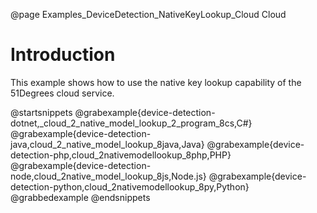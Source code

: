 @page Examples_DeviceDetection_NativeKeyLookup_Cloud Cloud

# Introduction

This example shows how to use the native key lookup capability of the 51Degrees cloud service.

@startsnippets
@grabexample{device-detection-dotnet,_cloud_2_native_model_lookup_2_program_8cs,C#}
@grabexample{device-detection-java,cloud_2_native_model_lookup_8java,Java}
@grabexample{device-detection-php,cloud_2nativemodellookup_8php,PHP}
@grabexample{device-detection-node,cloud_2native_model_lookup_8js,Node.js}
@grabexample{device-detection-python,cloud_2nativemodellookup_8py,Python}
@grabbedexample
@endsnippets
